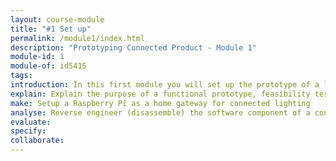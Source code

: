 ```yaml
---
layout: course-module
title: "#1 Set up"
permalink: /module1/index.html
description: "Prototyping Connected Product - Module 1"
module-id: 1
module-of: id5415
tags:
introduction: In this first module you will set up the prototype of a lighting system with a connected light bulb and a Raspberry Pi. You will navigate this working system to identify the components of the technology stack through reverse engineering.
explain: Explain the purpose of a functional prototype, feasibility testing and the concept of the Internet of Things
make: Setup a Raspberry Pi as a home gateway for connected lighting
analyse: Reverse engineer (disassemble) the software component of a connected lighting system with the IoT Technology Stack
evaluate: 
specify: 
collaborate: 
---
```

